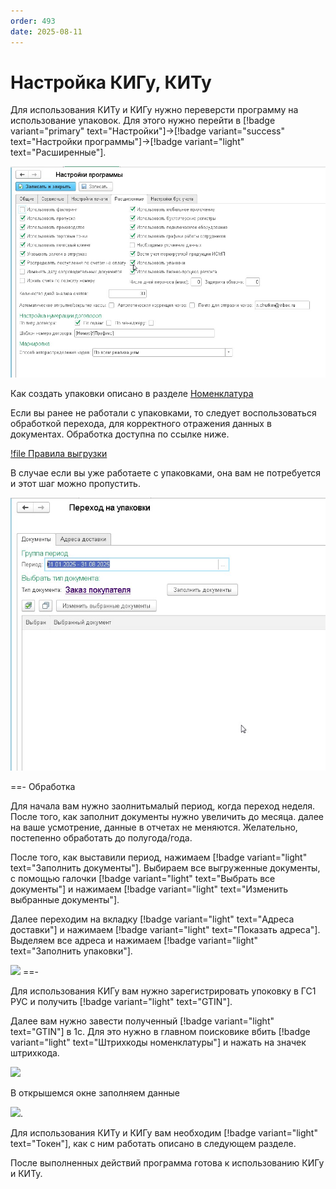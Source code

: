 ```yaml
---
order: 493
date: 2025-08-11
---
```


# Настройка КИГу, КИТу

Для использования КИТу и КИГу нужно переверсти программу на использование упаковок. Для этого нужно перейти в 
[!badge variant="primary" text="Настройки"]->[!badge variant="success" text="Настройки программы"]->[!badge variant="light" text="Расширенные"].

![](/images/маркировка/кигу.jpg)

Как создать упаковки описано в разделе [Номенклатура](https://vodavoz.github.io/Manual/2-описание-справочников-и-документов/1-справочники/3-товары-и-ценообразование/2-номенклатура/)

Если вы ранее не работали с упаковками, то следует воспользоваться обработкой перехода, для корректного отражения данных в документах. Обработка доступна по ссылке ниже.

[!file Правила выгрузки](/file/file/ПереходНаУпаковки_30.07.25.epf)
 
В случае если вы уже работаете с упаковками, она вам не потребуется и этот шаг можно пропустить.

![](/images/маркировка/кигу1.jpg)

==- Обработка

Для начала вам нужно заолнитьмалый период, когда переход неделя. После того, как заполнит документы нужно увеличить до месяца. далее на ваше усмотрение, данные в отчетах не меняются.
Желательно, постепенно обработать до полугода/года. 

После того, как выставили период, нажимаем [!badge variant="light" text="Заполнить документы"]. Выбираем все выгруженные документы, с помощью галочки [!badge variant="light" text="Выбрать все документы"] 
и нажимаем [!badge variant="light" text="Изменить выбранные документы"].

Далее переходим на вкладку [!badge variant="light" text="Адреса доставки"] и нажимаем [!badge variant="light" text="Показать адреса"]. Выделяем все адреса и нажимаем [!badge variant="light" text="Заполнить упаковки"].

![](/images/маркировка/кигу2.gif)
==-

Для использования КИГу вам нужно зарегистрировать упоковку в ГС1 РУС и получить [!badge variant="light" text="GTIN"].

Далее вам нужно завести полученный [!badge variant="light" text="GTIN"] в 1с. Для это нужно в главном поисковике вбить [!badge variant="light" text="Штрихкоды номенклатуры"] и нажать на значек штрихкода.

![](/images/маркировка/кигу.gif)

В открышемся окне заполняем данные

![](/images/маркировка/кигу1.gif).

Для использования КИТу и КИГу вам необходим [!badge variant="light" text="Токен"], как с ним работать описано в следующем разделе.

После выполненных действий программа готова к использованию КИГу и КИТу.









